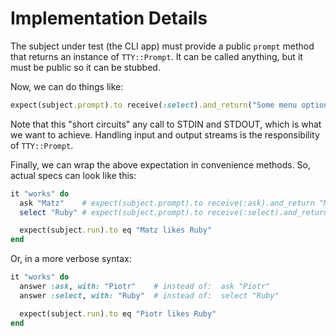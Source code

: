 # Implementation Details

The subject under test (the CLI app) must provide a public `prompt` method
that returns an instance of `TTY::Prompt`. It can be called anything, but
it must be public so it can be stubbed.

Now, we can do things like:

```ruby
expect(subject.prompt).to receive(:select).and_return("Some menu option")
```

Note that this "short circuits" any call to STDIN and STDOUT, which is what
we want to achieve. Handling input and output streams is the responsibility of
`TTY::Prompt`.

Finally, we can wrap the above expectation in convenience methods. So, actual
specs can look like this:

```ruby
it "works" do
  ask "Matz"    # expect(subject.prompt).to receive(:ask).and_return "Matz"
  select "Ruby" # expect(subject.prompt).to receive(:select).and_return "Ruby"

  expect(subject.run).to eq "Matz likes Ruby"
end
```

Or, in a more verbose syntax:

```ruby
it "works" do
  answer :ask, with: "Piotr"    # instead of:  ask "Piotr"
  answer :select, with: "Ruby"  # instead of:  select "Ruby"

  expect(subject.run).to eq "Piotr likes Ruby"
end
```
